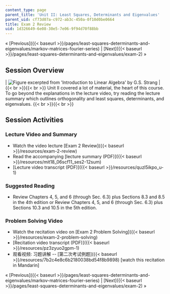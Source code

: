 ```yaml
---
content_type: page
parent_title: 'Unit II: Least Squares, Determinants and Eigenvalues'
parent_uid: cf73d07a-c972-ab3c-450a-0f10d0be0664
title: Exam 2 Review
uid: 1d326649-6e08-30e5-7e06-9f94d70f88bb
---
```


« [Previous]({{< baseurl >}}/pages/least-squares-determinants-and-eigenvalues/markov-matrices-fourier-series) | [Next]({{< baseurl >}}/pages/least-squares-determinants-and-eigenvalues/exam-2) »

Session Overview
----------------

| ![Figure excerpted from 'Introduction to Linear Algebra' by G.S. Strang](BASEURL_PLACEHOLDER/resources/exam_2_review) |  {{< br >}}{{< br >}} Unit II covered a lot of material, the heart of this course. To go beyond the explanations in the lecture video, try reading the lecture summary which outlines orthogonality and least squares, determinants, and eigenvalues. {{< br >}}{{< br >}}  

Session Activities
------------------

### Lecture Video and Summary

*   Watch the video lecture [Exam 2 Review]({{< baseurl >}}/resources/exam-2-review)
*   Read the accompanying [lecture summary (PDF)]({{< baseurl >}}/resources/mit18_06scf11_ses2-12sum)
*   [Lecture video transcript (PDF)]({{< baseurl >}}/resources/quzl5ikpo_u-1)

### Suggested Reading

*   Review Chapters 4, 5, and 6 (through Sec. 6.3) plus Sections 8.3 and 8.5 in the 4th edition or Review Chapters 4, 5, and 6 (through Sec. 6.3) plus Sections 10.3 and 10.5 in the 5th edition.

### Problem Solving Video

*   Watch the recitation video on [Exam 2 Problem Solving]({{< baseurl >}}/resources/exam-2-problem-solving)
*   [Recitation video transcript (PDF)]({{< baseurl >}}/resources/pz3zyuo2gpm-1)
*   观看视频: 习题讲解 -- [第二次考试例题]({{< baseurl >}}/resources/7b2c4e8c6b2180038bd54f8b9898) \[watch this recitation in Mandarin\]

« [Previous]({{< baseurl >}}/pages/least-squares-determinants-and-eigenvalues/markov-matrices-fourier-series) | [Next]({{< baseurl >}}/pages/least-squares-determinants-and-eigenvalues/exam-2) »